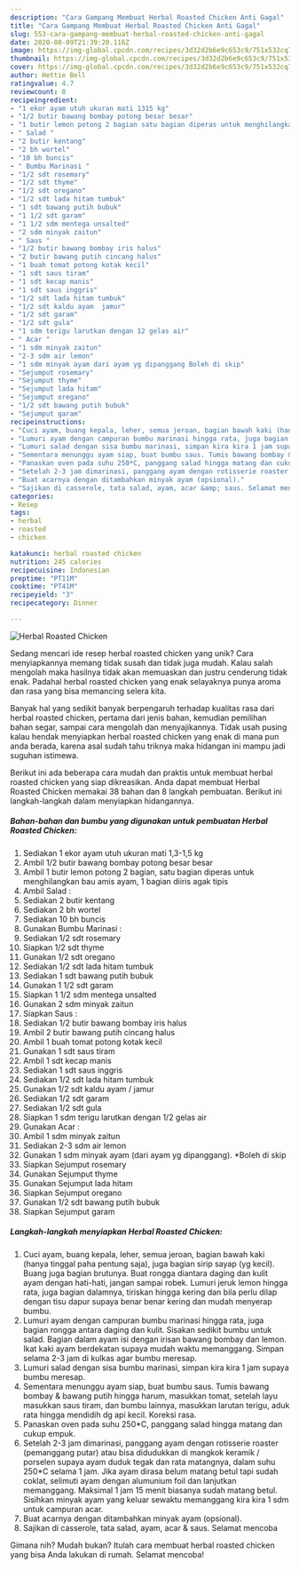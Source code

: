 ```yaml
---
description: "Cara Gampang Membuat Herbal Roasted Chicken Anti Gagal"
title: "Cara Gampang Membuat Herbal Roasted Chicken Anti Gagal"
slug: 553-cara-gampang-membuat-herbal-roasted-chicken-anti-gagal
date: 2020-08-09T21:39:20.116Z
image: https://img-global.cpcdn.com/recipes/3d32d2b6e9c653c9/751x532cq70/herbal-roasted-chicken-foto-resep-utama.jpg
thumbnail: https://img-global.cpcdn.com/recipes/3d32d2b6e9c653c9/751x532cq70/herbal-roasted-chicken-foto-resep-utama.jpg
cover: https://img-global.cpcdn.com/recipes/3d32d2b6e9c653c9/751x532cq70/herbal-roasted-chicken-foto-resep-utama.jpg
author: Hettie Bell
ratingvalue: 4.7
reviewcount: 8
recipeingredient:
- "1 ekor ayam utuh ukuran mati 1315 kg"
- "1/2 butir bawang bombay potong besar besar"
- "1 butir lemon potong 2 bagian satu bagian diperas untuk menghilangkan bau amis ayam 1 bagian diiris agak tipis"
- " Salad "
- "2 butir kentang"
- "2 bh wortel"
- "10 bh buncis"
- " Bumbu Marinasi "
- "1/2 sdt rosemary"
- "1/2 sdt thyme"
- "1/2 sdt oregano"
- "1/2 sdt lada hitam tumbuk"
- "1 sdt bawang putih bubuk"
- "1 1/2 sdt garam"
- "1 1/2 sdm mentega unsalted"
- "2 sdm minyak zaitun"
- " Saus "
- "1/2 butir bawang bombay iris halus"
- "2 butir bawang putih cincang halus"
- "1 buah tomat potong kotak kecil"
- "1 sdt saus tiram"
- "1 sdt kecap manis"
- "1 sdt saus inggris"
- "1/2 sdt lada hitam tumbuk"
- "1/2 sdt kaldu ayam  jamur"
- "1/2 sdt garam"
- "1/2 sdt gula"
- "1 sdm terigu larutkan dengan 12 gelas air"
- " Acar "
- "1 sdm minyak zaitun"
- "2-3 sdm air lemon"
- "1 sdm minyak ayam dari ayam yg dipanggang Boleh di skip"
- "Sejumput rosemary"
- "Sejumput thyme"
- "Sejumput lada hitam"
- "Sejumput oregano"
- "1/2 sdt bawang putih bubuk"
- "Sejumput garam"
recipeinstructions:
- "Cuci ayam, buang kepala, leher, semua jeroan, bagian bawah kaki (hanya tinggal paha pentung saja), juga bagian sirip sayap (yg kecil). Buang juga bagian brutunya. Buat rongga diantara daging dan kulit ayam dengan hati-hati, jangan sampai robek. Lumuri jeruk lemon hingga rata, juga bagian dalamnya, tiriskan hingga kering dan bila perlu dilap dengan tisu dapur supaya benar benar kering dan mudah menyerap bumbu."
- "Lumuri ayam dengan campuran bumbu marinasi hingga rata, juga bagian rongga antara daging dan kulit. Sisakan sedikit bumbu untuk salad. Bagian dalam ayam isi dengan irisan bawang bombay dan lemon. Ikat kaki ayam berdekatan supaya mudah waktu memanggang. Simpan selama 2-3 jam di kulkas agar bumbu meresap."
- "Lumuri salad dengan sisa bumbu marinasi, simpan kira kira 1 jam supaya bumbu meresap."
- "Sementara menunggu ayam siap, buat bumbu saus. Tumis bawang bombay &amp; bawang putih hingga harum, masukkan tomat, setelah layu masukkan saus tiram, dan bumbu lainnya, masukkan larutan terigu, aduk rata hingga mendidih dg api kecil. Koreksi rasa."
- "Panaskan oven pada suhu 250*C, panggang salad hingga matang dan cukup empuk."
- "Setelah 2-3 jam dimarinasi, panggang ayam dengan rotisserie roaster (pemanggang putar) atau bisa didudukkan di mangkok keramik / porselen supaya ayam duduk tegak dan rata matangnya, dalam suhu 250*C selama 1 jam. Jika ayam dirasa belum matang betul tapi sudah coklat, selimuti ayam dengan alumunium foil dan lanjutkan memanggang. Maksimal 1 jam 15 menit biasanya sudah matang betul. Sisihkan minyak ayam yang keluar sewaktu memanggang kira kira 1 sdm untuk campuran acar."
- "Buat acarnya dengan ditambahkan minyak ayam (opsional)."
- "Sajikan di casserole, tata salad, ayam, acar &amp; saus. Selamat mencoba"
categories:
- Resep
tags:
- herbal
- roasted
- chicken

katakunci: herbal roasted chicken 
nutrition: 245 calories
recipecuisine: Indonesian
preptime: "PT11M"
cooktime: "PT41M"
recipeyield: "3"
recipecategory: Dinner

---
```



![Herbal Roasted Chicken](https://img-global.cpcdn.com/recipes/3d32d2b6e9c653c9/751x532cq70/herbal-roasted-chicken-foto-resep-utama.jpg)

Sedang mencari ide resep herbal roasted chicken yang unik? Cara menyiapkannya memang tidak susah dan tidak juga mudah. Kalau salah mengolah maka hasilnya tidak akan memuaskan dan justru cenderung tidak enak. Padahal herbal roasted chicken yang enak selayaknya punya aroma dan rasa yang bisa memancing selera kita.

Banyak hal yang sedikit banyak berpengaruh terhadap kualitas rasa dari herbal roasted chicken, pertama dari jenis bahan, kemudian pemilihan bahan segar, sampai cara mengolah dan menyajikannya. Tidak usah pusing kalau hendak menyiapkan herbal roasted chicken yang enak di mana pun anda berada, karena asal sudah tahu triknya maka hidangan ini mampu jadi suguhan istimewa.




Berikut ini ada beberapa cara mudah dan praktis untuk membuat herbal roasted chicken yang siap dikreasikan. Anda dapat membuat Herbal Roasted Chicken memakai 38 bahan dan 8 langkah pembuatan. Berikut ini langkah-langkah dalam menyiapkan hidangannya.

<!--inarticleads1-->

##### Bahan-bahan dan bumbu yang digunakan untuk pembuatan Herbal Roasted Chicken:

1. Sediakan 1 ekor ayam utuh ukuran mati 1,3-1,5 kg
1. Ambil 1/2 butir bawang bombay potong besar besar
1. Ambil 1 butir lemon potong 2 bagian, satu bagian diperas untuk menghilangkan bau amis ayam, 1 bagian diiris agak tipis
1. Ambil  Salad :
1. Sediakan 2 butir kentang
1. Sediakan 2 bh wortel
1. Sediakan 10 bh buncis
1. Gunakan  Bumbu Marinasi :
1. Sediakan 1/2 sdt rosemary
1. Siapkan 1/2 sdt thyme
1. Gunakan 1/2 sdt oregano
1. Sediakan 1/2 sdt lada hitam tumbuk
1. Sediakan 1 sdt bawang putih bubuk
1. Gunakan 1 1/2 sdt garam
1. Siapkan 1 1/2 sdm mentega unsalted
1. Gunakan 2 sdm minyak zaitun
1. Siapkan  Saus :
1. Sediakan 1/2 butir bawang bombay iris halus
1. Ambil 2 butir bawang putih cincang halus
1. Ambil 1 buah tomat potong kotak kecil
1. Gunakan 1 sdt saus tiram
1. Ambil 1 sdt kecap manis
1. Sediakan 1 sdt saus inggris
1. Sediakan 1/2 sdt lada hitam tumbuk
1. Gunakan 1/2 sdt kaldu ayam / jamur
1. Sediakan 1/2 sdt garam
1. Sediakan 1/2 sdt gula
1. Siapkan 1 sdm terigu larutkan dengan 1/2 gelas air
1. Gunakan  Acar :
1. Ambil 1 sdm minyak zaitun
1. Sediakan 2-3 sdm air lemon
1. Gunakan 1 sdm minyak ayam (dari ayam yg dipanggang). *Boleh di skip
1. Siapkan Sejumput rosemary
1. Gunakan Sejumput thyme
1. Gunakan Sejumput lada hitam
1. Siapkan Sejumput oregano
1. Gunakan 1/2 sdt bawang putih bubuk
1. Siapkan Sejumput garam




<!--inarticleads2-->

##### Langkah-langkah menyiapkan Herbal Roasted Chicken:

1. Cuci ayam, buang kepala, leher, semua jeroan, bagian bawah kaki (hanya tinggal paha pentung saja), juga bagian sirip sayap (yg kecil). Buang juga bagian brutunya. Buat rongga diantara daging dan kulit ayam dengan hati-hati, jangan sampai robek. Lumuri jeruk lemon hingga rata, juga bagian dalamnya, tiriskan hingga kering dan bila perlu dilap dengan tisu dapur supaya benar benar kering dan mudah menyerap bumbu.
1. Lumuri ayam dengan campuran bumbu marinasi hingga rata, juga bagian rongga antara daging dan kulit. Sisakan sedikit bumbu untuk salad. Bagian dalam ayam isi dengan irisan bawang bombay dan lemon. Ikat kaki ayam berdekatan supaya mudah waktu memanggang. Simpan selama 2-3 jam di kulkas agar bumbu meresap.
1. Lumuri salad dengan sisa bumbu marinasi, simpan kira kira 1 jam supaya bumbu meresap.
1. Sementara menunggu ayam siap, buat bumbu saus. Tumis bawang bombay &amp; bawang putih hingga harum, masukkan tomat, setelah layu masukkan saus tiram, dan bumbu lainnya, masukkan larutan terigu, aduk rata hingga mendidih dg api kecil. Koreksi rasa.
1. Panaskan oven pada suhu 250*C, panggang salad hingga matang dan cukup empuk.
1. Setelah 2-3 jam dimarinasi, panggang ayam dengan rotisserie roaster (pemanggang putar) atau bisa didudukkan di mangkok keramik / porselen supaya ayam duduk tegak dan rata matangnya, dalam suhu 250*C selama 1 jam. Jika ayam dirasa belum matang betul tapi sudah coklat, selimuti ayam dengan alumunium foil dan lanjutkan memanggang. Maksimal 1 jam 15 menit biasanya sudah matang betul. Sisihkan minyak ayam yang keluar sewaktu memanggang kira kira 1 sdm untuk campuran acar.
1. Buat acarnya dengan ditambahkan minyak ayam (opsional).
1. Sajikan di casserole, tata salad, ayam, acar &amp; saus. Selamat mencoba




Gimana nih? Mudah bukan? Itulah cara membuat herbal roasted chicken yang bisa Anda lakukan di rumah. Selamat mencoba!
